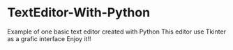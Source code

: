 # TextEditor-With-Python
Example of one basic text editor created with Python
This editor use Tkinter as a grafic interface
Enjoy it!!
